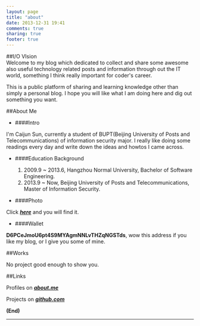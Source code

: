 ```yaml
---
layout: page
title: "about"
date: 2013-12-31 19:41
comments: true
sharing: true
footer: true
---
```

##I/O VIsion  
Welcome to my blog which dedicated to collect and share some awesome also useful technology related posts and information through out the IT world, something I think really important for coder's career. 

This is a public platform of sharing and learning knowledge other than simply a personal blog. I hope you will like what I am doing here and dig out something you want.

##About Me

* ####Intro

I'm Caijun Sun, currently a student of BUPT(Beijing University of Posts and Telecommunications) of information security major. I really like doing some readings every day and write down the ideas and howtos I came across.

* ####Education Background

	1. 2009.9 ~ 2013.6, Hangzhou Normal University, Bachelor of Software Engineering.
	1. 2013.9 ~ Now, Beijing University of Posts and Telecommunications, Master of Information Security.

* ####Photo

Click ***[here](/images/me.jpg)*** and you will find it.

* ####Wallet

**D6PCeJmoU6pt4S9MYAgmNNLvTHZqNGSTds**, wow this address if you like my blog, or I give you some of mine.

##Works

No project good enough to show you.

##Links

Profiles on ***[about.me](http://www.about.me/sunnycomes)***

Projects on ***[github.com](http://www.github.com/sunnycomes)***


**(End)**

-----------------
<br/>
